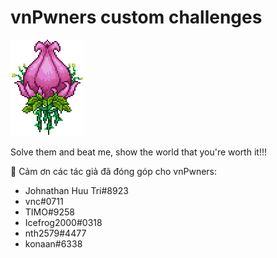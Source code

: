 # vnPwners custom challenges

![](./assets/Plantera_(First_form).gif)

Solve them and beat me, show the world that you're worth it!!!

👏 Cảm ơn các tác giả đã đóng góp cho vnPwners:
* Johnathan Huu Tri#8923 
* vnc#0711
* TIMO#9258
* Icefrog2000#0318
* nth2579#4477
* konaan#6338